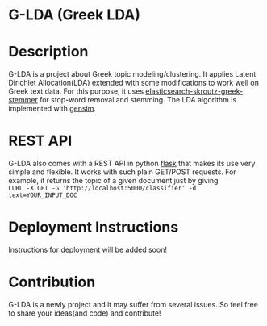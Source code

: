 # G-LDA (Greek LDA)

<h1>Description</h1>
G-LDA is a project about Greek topic modeling/clustering. It applies Latent Dirichlet Allocation(LDA) extended with some modifications to work well on Greek text data. For this purpose, it uses <a href="https://github.com/skroutz/elasticsearch-skroutz-greekstemmer">elasticsearch-skroutz-greek-stemmer</a> for stop-word removal and stemming. The LDA algorithm is implemented with <a href="https://radimrehurek.com/gensim/">gensim</a>.

<h1>REST API</h1>
G-LDA also comes with a REST API in python <a href="http://flask.pocoo.org/">flask</a> that makes its use very simple and flexible. It works with such plain GET/POST requests. For example, it returns the topic of a given document just by giving<br>
<code>CURL -X GET -G 'http://localhost:5000/classifier' -d text=YOUR_INPUT_DOC</code>

<h1>Deployment Instructions</h1>
Instructions for deployment will be added soon!

<h1>Contribution</h1>
G-LDA is a newly project and it may suffer from several issues. So feel free to share your ideas(and code) and contribute!
